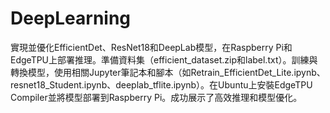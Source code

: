 # DeepLearning
實現並優化EfficientDet、ResNet18和DeepLab模型，在Raspberry Pi和EdgeTPU上部署推理。準備資料集（efficient_dataset.zip和label.txt）。訓練與轉換模型，使用相關Jupyter筆記本和腳本（如Retrain_EfficientDet_Lite.ipynb、resnet18_Student.ipynb、deeplab_tflite.ipynb）。在Ubuntu上安裝EdgeTPU Compiler並將模型部署到Raspberry Pi。成功展示了高效推理和模型優化。
